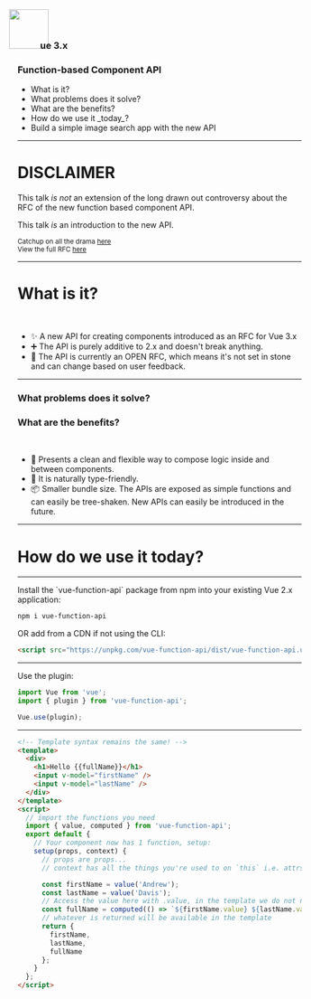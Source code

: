 <!-- .slide: data-background-video="https://cdn.flixel.com/flixel/x9dr8caygivq5secll7i.hd.mp4" data-background-video-loop="loop" data-background-video-muted -->

### <img src="https://i.imgur.com/ykonHcG.png" style="height:70px;margin:-15px" class="slide-img" />ue 3.x
### Function-based Component API

<div class="dark-bg text-left">
  <ul>
    <li class="fragment">What is it?</li>
    <li class="fragment">What problems does it solve?</li>
    <li class="fragment">What are the benefits?</li>
    <li class="fragment">How do we use it _today_?</li>
    <li class="fragment">Build a simple image search app with the new API</li>
  </ul>
</div>

---

# DISCLAIMER

This talk _is not_ an extension of the long drawn out controversy about the RFC of the new function based component API.

This talk _is_ an introduction to the new API.

<small>Catchup on all the drama <a href="https://github.com/vuejs/rfcs/issues/55">here</a></small>
<br />
<small>View the full RFC <a href="https://github.com/vuejs/rfcs/blob/function-apis/active-rfcs/0000-function-api.md">here</a></small>

---

<!-- .slide: data-background-video="https://cdn.flixel.com/flixel/orixkfdp38inbee7ssuk.tablet.mp4" data-background-video-loop="loop" data-background-video-muted -->

<div class="dark-bg">
  <h1>What is it?</h1>
</div>
<br />
<div class="dark-bg text-left">
  <ul>
    <li class="fragment">✨ A new API for creating components introduced as an RFC for Vue 3.x</li>
    <li class="fragment">➕ The API is purely additive to 2.x and doesn't break anything.</li>
    <li class="fragment">📖 The API is currently an OPEN RFC, which means it's not set in stone and can change based on user feedback.</li>
  </ul>
</div>

---

<!-- .slide: data-background-video="https://cdn.flixel.com/flixel/hlhff0h8md4ev0kju5be.hd.mp4" data-background-video-loop="loop" data-background-video-muted -->

<div class="dark-bg">
  <h3>What problems does it solve?</h3>
  <h3>What are the benefits?</h3>
</div>
<br />
<div class="dark-bg text-left">
  <ul>
    <li class="fragment">🛀 Presents a clean and flexible way to compose logic inside and between components.</li>
    <li class="fragment">🎉 It is naturally type-friendly.</li>
    <li class="fragment">📦 Smaller bundle size. The APIs are exposed as simple functions and can easily be tree-shaken. New APIs can easily be introduced in the future.</li>
  </ul>
</div>

---

<!-- .slide: data-background-video="https://cdn.flixel.com/flixel/3rd72eezaj6d23ahlo7y.hd.mp4" data-background-video-loop="loop" data-background-video-muted -->

<div class="dark-bg">
  <h1>How do we use it today?</h1>
</div>

----

<div class="dark-bg text-left">
  Install the `vue-function-api` package from npm into your existing Vue 2.x application:
</div>

```bash
npm i vue-function-api
```

<div class="dark-bg text-left">
  OR add from a CDN if not using the CLI:
</div>

```html
<script src="https://unpkg.com/vue-function-api/dist/vue-function-api.umd.js"></script>
```

----

<div class="dark-bg text-left">
  Use the plugin:
</div>

```js
import Vue from 'vue';
import { plugin } from 'vue-function-api';

Vue.use(plugin);
```

----

```html
<!-- Template syntax remains the same! -->
<template>
  <div>
    <h1>Hello {{fullName}}</h1>
    <input v-model="firstName" />
    <input v-model="lastName" />
  </div>
</template>
<script>
  // import the functions you need
  import { value, computed } from 'vue-function-api';
  export default {
    // Your component now has 1 function, setup:
    setup(props, context) {
      // props are props...
      // context has all the things you're used to on `this` i.e. attrs, emit, parent, root etc.

      const firstName = value('Andrew');
      const lastName = value('Davis');
      // Access the value here with .value, in the template we do not need to do this
      const fullName = computed(() => `${firstName.value} ${lastName.value}`);
      // whatever is returned will be available in the template
      return {
        firstName,
        lastName,
        fullName
      };
    }
  };
</script>
